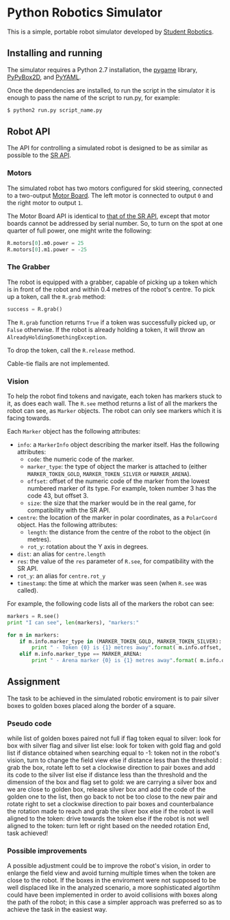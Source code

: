 Python Robotics Simulator
================================

This is a simple, portable robot simulator developed by [Student Robotics](https://studentrobotics.org).

Installing and running
----------------------

The simulator requires a Python 2.7 installation, the [pygame](http://pygame.org/) library, [PyPyBox2D](https://pypi.python.org/pypi/pypybox2d/2.1-r331), and [PyYAML](https://pypi.python.org/pypi/PyYAML/).

Once the dependencies are installed, to run the script in the simulator
it is enough to pass the name of the script to run.py, for example:
``` bash
$ python2 run.py script_name.py
```

Robot API
---------
The API for controlling a simulated robot is designed to be as similar as possible to the [SR API][sr-api].
### Motors ###

The simulated robot has two motors configured for skid steering, connected to a two-output [Motor Board](https://studentrobotics.org/docs/kit/motor_board). The left motor is connected to output `0` and the right motor to output `1`.

The Motor Board API is identical to [that of the SR API](https://studentrobotics.org/docs/programming/sr/motors/), except that motor boards cannot be addressed by serial number. So, to turn on the spot at one quarter of full power, one might write the following:

```python
R.motors[0].m0.power = 25
R.motors[0].m1.power = -25
```

### The Grabber ###

The robot is equipped with a grabber, capable of picking up a token which is in front of the robot and within 0.4 metres of the robot's centre. To pick up a token, call the `R.grab` method:

```python
success = R.grab()
```

The `R.grab` function returns `True` if a token was successfully picked up, or `False` otherwise. If the robot is already holding a token, it will throw an `AlreadyHoldingSomethingException`.

To drop the token, call the `R.release` method.

Cable-tie flails are not implemented.

### Vision ###

To help the robot find tokens and navigate, each token has markers stuck to it, as does each wall. The `R.see` method returns a list of all the markers the robot can see, as `Marker` objects. The robot can only see markers which it is facing towards.

Each `Marker` object has the following attributes:

* `info`: a `MarkerInfo` object describing the marker itself. Has the following attributes:
  * `code`: the numeric code of the marker.
  * `marker_type`: the type of object the marker is attached to (either `MARKER_TOKEN_GOLD`, `MARKER_TOKEN_SILVER` or `MARKER_ARENA`).
  * `offset`: offset of the numeric code of the marker from the lowest numbered marker of its type. For example, token number 3 has the code 43, but offset 3.
  * `size`: the size that the marker would be in the real game, for compatibility with the SR API.
* `centre`: the location of the marker in polar coordinates, as a `PolarCoord` object. Has the following attributes:
  * `length`: the distance from the centre of the robot to the object (in metres).
  * `rot_y`: rotation about the Y axis in degrees.
* `dist`: an alias for `centre.length`
* `res`: the value of the `res` parameter of `R.see`, for compatibility with the SR API.
* `rot_y`: an alias for `centre.rot_y`
* `timestamp`: the time at which the marker was seen (when `R.see` was called).

For example, the following code lists all of the markers the robot can see:

```python
markers = R.see()
print "I can see", len(markers), "markers:"

for m in markers:
    if m.info.marker_type in (MARKER_TOKEN_GOLD, MARKER_TOKEN_SILVER):
        print " - Token {0} is {1} metres away".format( m.info.offset, m.dist )
    elif m.info.marker_type == MARKER_ARENA:
        print " - Arena marker {0} is {1} metres away".format( m.info.offset, m.dist )
```

[sr-api]: https://studentrobotics.org/docs/programming/sr/

## Assignment
The task to be achieved in the simulated robotic enviroment is to pair silver boxes
to golden boxes placed along the border of a square.

### Pseudo code ###
while list of golden boxes paired not full
	if flag token equal to silver:
		look for box with silver flag and silver list
	else:
		look for token with gold flag and gold list
	if distance obtained when searching equal to -1:
		token not in the robot's vision, turn to change the field view
	else if distance less than the threshold :
		grab the box, rotate left to set a clockwise direction to pair 
		boxes and add its code to the silver list 
	else if distance less than the threshold and the dimension of the box and flag set to gold:
		we are carrying a silver box and we are close to golden box, 
		release silver box and add the code of the golden one to the list, 
		then go back to not be too close to the new pair and rotate right
		to set a clockwise direction to pair boxes and counterbalance the
		rotation made to reach and grab the silver box
	else if the robot is well aligned to the token:
		drive towards the token
	else if the robot is not well aligned to the token:
		turn left or right based on the needed rotation
End, task achieved!

### Possible improvements ###
A possible adjustment could be to improve the robot's vision, in order to enlarge the field view
and avoid turning multiple times when the token are close to the robot.
If the boxes in the enviroment were not supposed to be well displaced like in the analyzed scenario, a more sophisticated 
algortihm could have been implemented in order to avoid collisions with boxes along the path of the robot; in this 
case a simpler approach was preferred so as to achieve the task in the easiest way.
	
		
		
	


